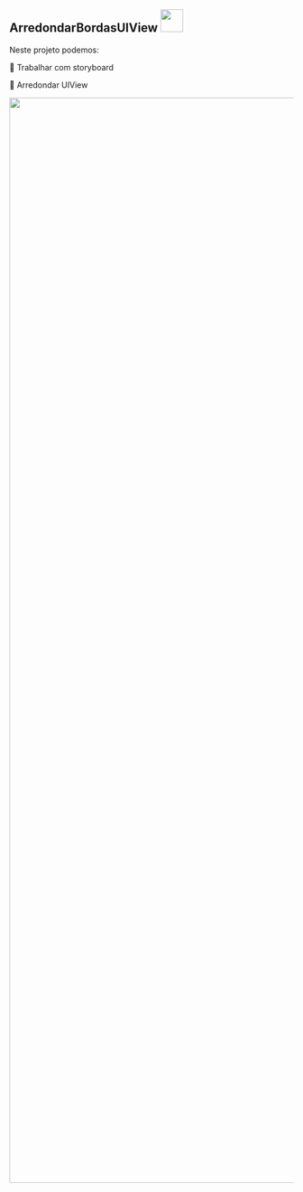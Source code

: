 ## ArredondarBordasUIView <img src="https://cdn.jsdelivr.net/gh/devicons/devicon/icons/swift/swift-original.svg"  width="40" height="40"/> 

Neste projeto podemos:

💬 Trabalhar com storyboard

💬 Arredondar UIView

<img src="[https://cdn.jsdelivr.net/gh/devicons/devicon/icons/swift/swift-original.svg](https://user-images.githubusercontent.com/103642861/218142070-ef193c83-f94a-44d3-979a-33ee165e47f6.jpeg)"  width="1080" height="1920"/> 


